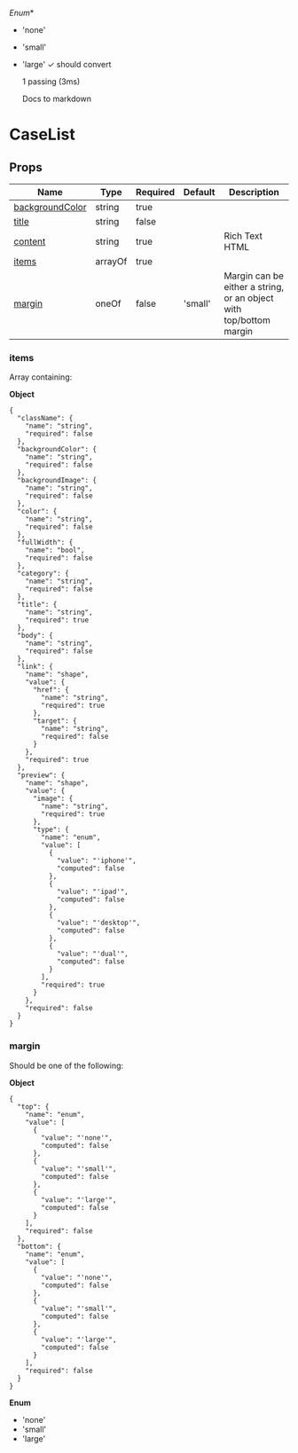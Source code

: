 *Enum**
* 'none'
* 'small'
* 'large'
    ✓ should convert


  1 passing (3ms)



  Docs to markdown
# CaseList

## Props
| Name                                | Type    | Required | Default | Description                                                        |
| ----------------------------------- | ------- | -------- | ------- | ------------------------------------------------------------------ |
| [backgroundColor](#backgroundColor) | string  | true     |         |                                                                    |
| [title](#title)                     | string  | false    |         |                                                                    |
| [content](#content)                 | string  | true     |         | Rich Text HTML                                                     |
| [items](#items)                     | arrayOf | true     |         |                                                                    |
| [margin](#margin)                   | oneOf   | false    | 'small' | Margin can be either a string, or an object with top/bottom margin |

### items
Array containing:

**Object**
```
{
  "className": {
    "name": "string",
    "required": false
  },
  "backgroundColor": {
    "name": "string",
    "required": false
  },
  "backgroundImage": {
    "name": "string",
    "required": false
  },
  "color": {
    "name": "string",
    "required": false
  },
  "fullWidth": {
    "name": "bool",
    "required": false
  },
  "category": {
    "name": "string",
    "required": false
  },
  "title": {
    "name": "string",
    "required": true
  },
  "body": {
    "name": "string",
    "required": false
  },
  "link": {
    "name": "shape",
    "value": {
      "href": {
        "name": "string",
        "required": true
      },
      "target": {
        "name": "string",
        "required": false
      }
    },
    "required": true
  },
  "preview": {
    "name": "shape",
    "value": {
      "image": {
        "name": "string",
        "required": true
      },
      "type": {
        "name": "enum",
        "value": [
          {
            "value": "'iphone'",
            "computed": false
          },
          {
            "value": "'ipad'",
            "computed": false
          },
          {
            "value": "'desktop'",
            "computed": false
          },
          {
            "value": "'dual'",
            "computed": false
          }
        ],
        "required": true
      }
    },
    "required": false
  }
}
```

### margin
Should be one of the following:

**Object**
```
{
  "top": {
    "name": "enum",
    "value": [
      {
        "value": "'none'",
        "computed": false
      },
      {
        "value": "'small'",
        "computed": false
      },
      {
        "value": "'large'",
        "computed": false
      }
    ],
    "required": false
  },
  "bottom": {
    "name": "enum",
    "value": [
      {
        "value": "'none'",
        "computed": false
      },
      {
        "value": "'small'",
        "computed": false
      },
      {
        "value": "'large'",
        "computed": false
      }
    ],
    "required": false
  }
}
```

**Enum**
* 'none'
* 'small'
* 'large'
